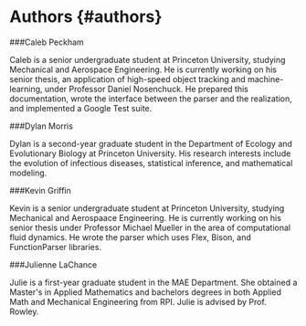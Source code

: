 Authors                         {#authors}
============


###Caleb Peckham 

Caleb is a senior undergraduate student at Princeton University, studying Mechanical and Aerospace Engineering. He is currently working on his senior thesis, an application of high-speed object tracking and machine-learning, under Professor Daniel Nosenchuck. He prepared this documentation, wrote the interface between the parser and the realization, and implemented a Google Test suite.

###Dylan Morris

Dylan is a second-year graduate student in the Department of Ecology and Evolutionary Biology at Princeton University. His research interests include the evolution of infectious diseases, statistical inference, and mathematical modeling.

###Kevin Griffin

Kevin is a senior undergraduate student at Princeton University, studying Mechanical and Aerospaace Engineering. He is currently working on his senior thesis under Professor Michael Mueller in the area of computational fluid dynamics. He wrote the parser which uses Flex, Bison, and FunctionParser libraries.

###Julienne LaChance

Julie is a first-year graduate student in the MAE Department. She obtained a Master's in Applied Mathematics and bachelors degrees in both Applied Math and Mechanical Engineering from RPI. Julie is advised by Prof. Rowley. 
